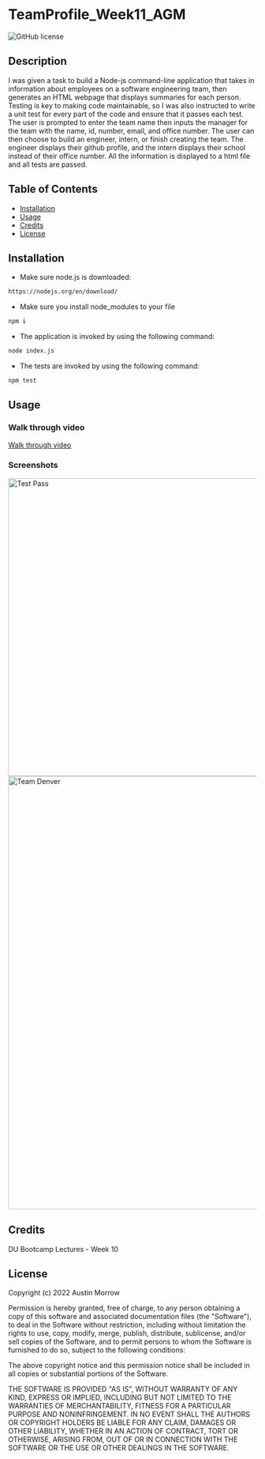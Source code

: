 # TeamProfile_Week11_AGM
![GitHub license](https://img.shields.io/badge/license-MIT-yellow.svg)
## Description
I was given a task to build a Node-js command-line application that takes in information about employees on a software engineering team, then generates an HTML webpage that displays summaries for each person. Testing is key to making code maintainable, so I was also instructed to write a unit test for every part of the code and ensure that it passes each test. The user is prompted to enter the team name then inputs the manager for the team with the name, id, number, email, and office number. The user can then choose to build an engineer, intern, or finish creating the team. The engineer displays their github profile, and the intern displays their school instead of their office number. All the information is displayed to a html file and all tests are passed.

## Table of Contents
- [Installation](#installation)
- [Usage](#usage)
- [Credits](#credits)
- [License](#license)

## Installation
- Make sure node.js is downloaded:
```bash
https://nodejs.org/en/download/
```
- Make sure you install node_modules to your file
```bash
npm i
```

- The application is invoked by using the following command:
```bash
node index.js
```
- The tests are invoked by using the following command:
 ```bash
npm test
```

## Usage

### Walk through video

<a href="https://youtu.be/2d3dGCtHy7o">Walk through video</a>

### Screenshots

<img width="603" alt="Test Pass" src="https://user-images.githubusercontent.com/82473623/159051835-b2b6b4d9-6f01-407e-9d25-5779b3253c13.png">
<img width="877" alt="Team Denver" src="https://user-images.githubusercontent.com/82473623/159051846-bdef57b7-1e6f-42f9-b880-d4b1e7f61002.png">


## Credits
DU Bootcamp Lectures - Week 10

## License

Copyright (c) 2022 Austin Morrow

Permission is hereby granted, free of charge, to any person obtaining a copy
of this software and associated documentation files (the "Software"), to deal
in the Software without restriction, including without limitation the rights
to use, copy, modify, merge, publish, distribute, sublicense, and/or sell
copies of the Software, and to permit persons to whom the Software is
furnished to do so, subject to the following conditions:

The above copyright notice and this permission notice shall be included in all
copies or substantial portions of the Software.

THE SOFTWARE IS PROVIDED "AS IS", WITHOUT WARRANTY OF ANY KIND, EXPRESS OR
IMPLIED, INCLUDING BUT NOT LIMITED TO THE WARRANTIES OF MERCHANTABILITY,
FITNESS FOR A PARTICULAR PURPOSE AND NONINFRINGEMENT. IN NO EVENT SHALL THE
AUTHORS OR COPYRIGHT HOLDERS BE LIABLE FOR ANY CLAIM, DAMAGES OR OTHER
LIABILITY, WHETHER IN AN ACTION OF CONTRACT, TORT OR OTHERWISE, ARISING FROM,
OUT OF OR IN CONNECTION WITH THE SOFTWARE OR THE USE OR OTHER DEALINGS IN THE
SOFTWARE.
